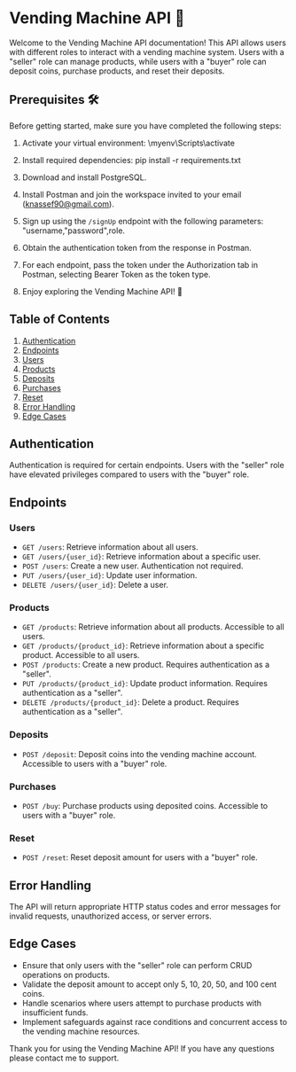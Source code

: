 # Vending Machine API 🍬

Welcome to the Vending Machine API documentation! This API allows users with different roles to interact with a vending machine system. Users with
a "seller" role can manage products, while users with a "buyer" role can deposit coins, purchase products, and reset their deposits.

## Prerequisites 🛠️

Before getting started, make sure you have completed the following steps:

1. Activate your virtual environment:
 \myenv\Scripts\activate

2. Install required dependencies:
  pip install -r requirements.txt

3. Download and install PostgreSQL.

4. Install Postman and join the workspace invited to your email (knassef90@gmail.com).

5. Sign up using the `/signUp` endpoint with the following parameters: "username,"password",role.

6. Obtain the authentication token from the response in Postman.

7. For each endpoint, pass the token under the Authorization tab in Postman, selecting Bearer Token as the token type.

8. Enjoy exploring the Vending Machine API! 🎉

## Table of Contents

1. [Authentication](#authentication)
2. [Endpoints](#endpoints)
3. [Users](#users)
4. [Products](#products)
5. [Deposits](#deposits)
6. [Purchases](#purchases)
7. [Reset](#reset)
8. [Error Handling](#error-handling)
9. [Edge Cases](#edge-cases)

## Authentication

Authentication is required for certain endpoints. Users with the "seller" role have elevated privileges compared to users with the "buyer" role.

## Endpoints

### Users

- `GET /users`: Retrieve information about all users.
- `GET /users/{user_id}`: Retrieve information about a specific user.
- `POST /users`: Create a new user. Authentication not required.
- `PUT /users/{user_id}`: Update user information.
- `DELETE /users/{user_id}`: Delete a user.

### Products

- `GET /products`: Retrieve information about all products. Accessible to all users.
- `GET /products/{product_id}`: Retrieve information about a specific product. Accessible to all users.
- `POST /products`: Create a new product. Requires authentication as a "seller".
- `PUT /products/{product_id}`: Update product information. Requires authentication as a "seller".
- `DELETE /products/{product_id}`: Delete a product. Requires authentication as a "seller".

### Deposits

- `POST /deposit`: Deposit coins into the vending machine account. Accessible to users with a "buyer" role.

### Purchases

- `POST /buy`: Purchase products using deposited coins. Accessible to users with a "buyer" role.

### Reset

- `POST /reset`: Reset deposit amount for users with a "buyer" role.

## Error Handling

The API will return appropriate HTTP status codes and error messages for invalid requests, unauthorized access, or server errors.

## Edge Cases

- Ensure that only users with the "seller" role can perform CRUD operations on products.
- Validate the deposit amount to accept only 5, 10, 20, 50, and 100 cent coins.
- Handle scenarios where users attempt to purchase products with insufficient funds.
- Implement safeguards against race conditions and concurrent access to the vending machine resources.

Thank you for using the Vending Machine API! If you have any questions  please contact me to support.



